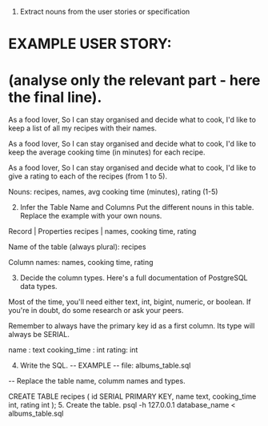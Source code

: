 1. Extract nouns from the user stories or specification
# EXAMPLE USER STORY:
# (analyse only the relevant part - here the final line).

As a food lover,
So I can stay organised and decide what to cook,
I'd like to keep a list of all my recipes with their names.

As a food lover,
So I can stay organised and decide what to cook,
I'd like to keep the average cooking time (in minutes) for each recipe.

As a food lover,
So I can stay organised and decide what to cook,
I'd like to give a rating to each of the recipes (from 1 to 5).

Nouns:
recipes, names, avg cooking time (minutes), rating (1-5)

2. Infer the Table Name and Columns
Put the different nouns in this table. Replace the example with your own nouns.

Record      |	Properties
recipes     |	names, cooking time, rating

Name of the table (always plural): recipes

Column names: names, cooking time, rating

3. Decide the column types.
Here's a full documentation of PostgreSQL data types.

Most of the time, you'll need either text, int, bigint, numeric, or boolean. If you're in doubt, do some research or ask your peers.

Remember to always have the primary key id as a first column. Its type will always be SERIAL.

name : text
cooking_time : int
rating: int

4. Write the SQL.
-- EXAMPLE
-- file: albums_table.sql

-- Replace the table name, columm names and types.

CREATE TABLE recipes (
  id SERIAL PRIMARY KEY,
  name text,
  cooking_time int,
  rating int
);
5. Create the table.
psql -h 127.0.0.1 database_name < albums_table.sql